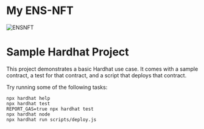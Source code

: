 # My ENS-NFT 
![ENSNFT](https://user-images.githubusercontent.com/72463719/215435337-9fef9554-7165-4601-b02a-3859710df5e7.jpg)


# Sample Hardhat Project

This project demonstrates a basic Hardhat use case. It comes with a sample contract, a test for that contract, and a script that deploys that contract.

Try running some of the following tasks:

```shell
npx hardhat help
npx hardhat test
REPORT_GAS=true npx hardhat test
npx hardhat node
npx hardhat run scripts/deploy.js
```
